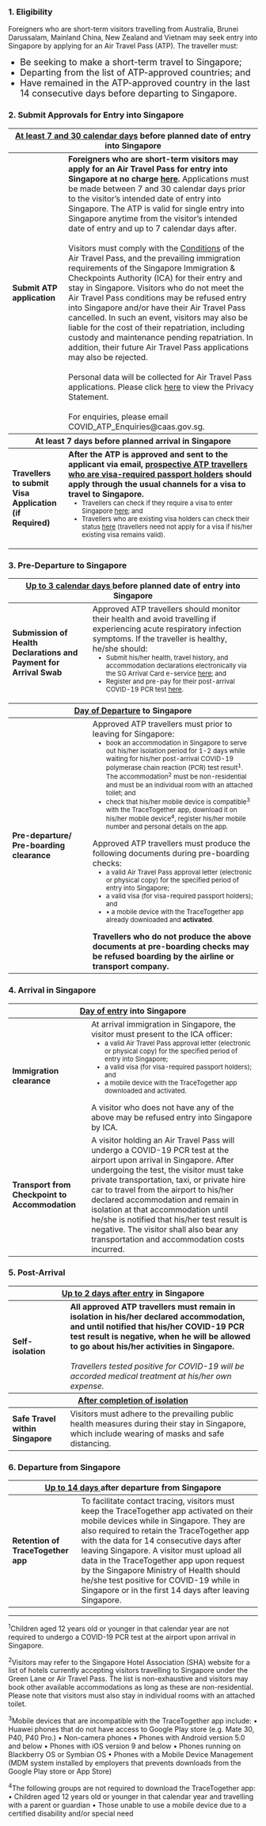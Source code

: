 

### 1. Eligibility 

<span class="font-size:16px;">Foreigners who are short-term visitors travelling from Australia, Brunei Darussalam, Mainland China, New Zealand and Vietnam may seek entry into Singapore by applying for an Air Travel Pass (ATP). The traveller must:</span>
<ol style="list-style-type: disc;">
 <li style="font-size:18px;">Be seeking to make a short-term travel to Singapore;</li>
            <li style="font-size:18px;">Departing from the list of ATP-approved countries; and</li>
      <li style="font-size:18px;">Have remained in the ATP-approved country in the last 14 consecutive days before departing to Singapore.</li>
            </ol>
 
### 2. Submit Approvals for Entry into Singapore

<table>
<thead>
  <tr>
    <th colspan="2" style="font-size:16px;"><b><u>At least 7 and 30 calendar days</u></b> before planned date of entry into Singapore</th>
    <!-- <th>Scenarios</th>
   <th>Charging Policy for C+ treatment</th> -->
  </tr>
</thead>
<tbody>
  <tr>
    <td rowspan="2" style="font-size:16px;"><b>Submit ATP application</b></td>
    <td style="font-size:16px;"><b>Foreigners who are short-term visitors may apply for an Air Travel Pass for entry into Singapore at no charge <a href="">here</a>. </b>Applications must be made between 7 and 30 calendar days prior to the visitor’s intended date of entry into Singapore. The ATP is valid for single entry into Singapore anytime from the visitor’s intended date of entry and up to 7 calendar days after.<br/><br/>
      Visitors must comply with the <a href="/conditions"> Conditions</a> of the Air Travel Pass, and the prevailing immigration requirements of the Singapore Immigration & Checkpoints Authority (ICA) for their entry and stay in Singapore. Visitors who do not meet the Air Travel Pass conditions may be refused entry into Singapore and/or have their Air Travel Pass cancelled. In such an event, visitors may also be liable for the cost of their repatriation, including custody and maintenance pending repatriation. In addition, their future Air Travel Pass applications may also be rejected. <br/><br/>
      Personal data will be collected for Air Travel Pass applications. Please click <a href="/privacy">here</a> to view the Privacy Statement.<br/><br/>
      For enquiries, please email COVID_ATP_Enquiries@caas.gov.sg.
    </td>
  </tr>
  <thead>
  <tr>
    <th colspan="2" style="font-size:16px;"><b>At least 7 days before planned arrival in Singapore</b></th>
    <!-- <th>Scenarios</th>
   <th>Charging Policy for C+ treatment</th> -->
  </tr>
</thead>
  <tr>
    <td rowspan="2" style="font-size:16px;"><b>Travellers to submit Visa Application (if Required)</b></td>
    <td style="font-size:16px;"><b>After the ATP is approved and sent to the applicant via email, <u>prospective ATP travellers who are visa-required passport holders</u> should apply through the usual channels for a visa to travel to Singapore.</b>
      <ol style="margin-top:0px; list-style-type: disc;">
         <li style="font-size:13px; margin-top:0px; margin-bottom:0px;">Travellers can check if they require a visa to enter Singapore <a href="https://www.ica.gov.sg/visitor/visitor_entryvisa">here</a>; and </li>
          <li style="font-size:13px; margin-top:0px; margin-bottom:0px;">Travellers who are existing visa holders can check their status <a href="https://eservices.ica.gov.sg/esvclandingpage/save">here</a> (travellers need not apply for a visa if his/her existing visa remains valid).</li>
         </ol> 
    </td>
  </tr>
  </tbody>
  </table>
  
### 3. Pre-Departure to Singapore

<table>
<thead>
  <tr>
    <th colspan="2" style="font-size:16px;"><b><u>Up to 3 calendar days </u></b> before planned date of entry into Singapore</th>
  </tr>
  </thead>
<tbody>
   <tr>
    <td style="font-size:16px;"><b>Submission of Health Declarations and Payment for Arrival Swab</b></td>
    <td style="font-size:16px;">Approved ATP travellers should monitor their health and avoid travelling if experiencing acute respiratory infection symptoms. If the traveller is healthy, he/she should:</b>
   <ol style="margin-top:0px; list-style-type: disc;">
         <li style="font-size:13px; margin-top:0px; margin-bottom:0px;">Submit his/her health, travel history, and accommodation declarations electronically via the SG Arrival Card e-service <a href="https://eservices.ica.gov.sg/sgarrivalcard">here</a>; and </li>
          <li style="font-size:13px; margin-top:0px; margin-bottom:0px;">Register and pre-pay for their post-arrival COVID-19 PCR test <a href="https://safetravel.changiairport.com/#/">here</a>.</li>
         </ol> 
    </td>
  </tr>
 <thead>
  <tr>
    <th colspan="2" style="font-size:16px;"><b><u>Day of Departure</u></b> to Singapore</th>
  </tr>
  </thead>
   <tr>
    <td style="font-size:16px;"><b>Pre-departure/ Pre-boarding clearance</b></td>
    <td style="font-size:16px;">Approved ATP travellers must prior to leaving for Singapore:</a>
    <ol style="margin-top:0px; list-style-type: disc;">
         <li style="font-size:13px; margin-top:0px; margin-bottom:0px;">book an accommodation in Singapore to serve out his/her isolation period for 1-2 days while waiting for his/her post-arrival COVID-19 polymerase chain reaction (PCR) test result<sup>1</sup>. The accommodation<sup>2</sup> must be non-residential and must be an individual room with an attached toilet; and</li>
          <li style="font-size:13px; margin-top:0px; margin-bottom:0px;"> check that his/her mobile device is compatible<sup>3</sup> with the TraceTogether app, download it on his/her mobile device<sup>4</sup>, register his/her mobile number and personal details on the app.</li>
         </ol> 
         Approved ATP travellers must produce the following documents during pre-boarding checks:
 <ol style="margin-top:0px; list-style-type: disc;">
         <li style="font-size:13px; margin-top:0px; margin-bottom:0px;">a valid Air Travel Pass approval letter (electronic or physical copy) for the specified period of entry into Singapore;</li>
          <li style="font-size:13px; margin-top:0px; margin-bottom:0px;"> a valid visa (for visa-required passport holders); and</li>
  <li style="font-size:13px; margin-top:0px; margin-bottom:0px;">•	a mobile device with the TraceTogether app already downloaded and <b>activated</b>.</li>
         </ol> 
         <b>Travellers who do not produce the above documents at pre-boarding checks may be refused boarding by the airline or transport company.</b>
    </td>
  </tr>
   </tbody>
  </table>
  
### 4. Arrival in Singapore

<table>
<thead>
  <tr>
    <th colspan="2" style="font-size:16px;"><b><u>Day of entry</u></b> into Singapore</th>
  </tr>
  </thead>
<tbody>
   <tr>
    <td style="font-size:16px;"><b>Immigration clearance</b></td>
    <td style="font-size:16px;">At arrival immigration in Singapore, the visitor must present to the ICA officer:
        <ol style="margin-top:0px; list-style-type: disc;">
         <li style="font-size:13px; margin-top:0px; margin-bottom:0px;">a valid Air Travel Pass approval letter (electronic or physical copy) for the specified period of entry into Singapore;</li>
          <li style="font-size:13px; margin-top:0px; margin-bottom:0px;">a valid visa (for visa-required passport holders); and</li>
          <li style="font-size:13px; margin-top:0px; margin-bottom:0px;">a mobile device with the TraceTogether app downloaded and activated.</li>
         </ol> 
      A visitor who does not have any of the above may be refused entry into Singapore by ICA.
         </td>
 </tr>
    <tr>
    <td style="font-size:16px;"><b>Transport from Checkpoint to Accommodation</b></td>
    <td style="font-size:16px;">A visitor holding an Air Travel Pass will undergo a COVID-19 PCR test at the airport upon arrival in Singapore. After undergoing the test, the visitor must take private transportation, taxi, or private hire car to travel from the airport to his/her declared accommodation and remain in isolation at that accommodation until he/she is notified that his/her test result is negative. The visitor shall also bear any transportation and accommodation costs incurred.
         </td>
 </tr>
  </tbody>
 </table>

### 5. Post-Arrival
 
 <table>
<thead>
  <tr>
    <th colspan="2" style="font-size:16px;"><b><u>Up to 2 days after entry</u></b> in Singapore</th>
  </tr>
  </thead>
<tbody>
 <tr>
    <td style="font-size:16px;"><b>Self-isolation</b></td>
    <td style="font-size:16px;"><b>All approved ATP travellers must remain in isolation in his/her declared accommodation, and until notified that his/her COVID-19 PCR test result is negative, when he will be allowed to go about his/her activities in Singapore. </b> <br/><br/>
    <i>  Travellers tested positive for COVID-19 will be accorded medical treatment at his/her own expense.</i>
    </td>
  </tr>
 <thead>
  <tr>
    <th colspan="2" style="font-size:16px;"><b><u>After completion of isolation</u></b></th>
  </tr>
  </thead>
 <tr>
    <td style="font-size:16px;"><b>Safe Travel within Singapore</b></td>
    <td style="font-size:16px;">Visitors must adhere to the prevailing public health measures during their stay in Singapore, which include wearing of masks and safe distancing.
    </td>
  </tr>
 </tbody>
 </table>
 
### 6. Departure from Singapore
 
 <table>
<thead>
  <tr>
    <th colspan="2" style="font-size:16px;"><b><u>Up to 14 days </u></b> after departure from Singapore</th>
  </tr>
  </thead>
<tbody>
 <tr>
    <td style="font-size:16px;"><b>Retention of TraceTogether app</b></td>
    <td style="font-size:16px;">To facilitate contact tracing, visitors must keep the TraceTogether app activated on their mobile devices while in Singapore. They are also required to retain the TraceTogether app with the data for 14 consecutive days after leaving Singapore. A visitor must upload all data in the TraceTogether app upon request by the Singapore Ministry of Health should he/she test positive for COVID-19 while in Singapore or in the first 14 days after leaving Singapore.
    </td>
  </tr>
 </tbody>
 </table>
 

-----

<sup>1</sup>Children aged 12 years old or younger in that calendar year are not required to undergo a COVID-19 PCR test at the airport upon arrival in Singapore.

<sup>2</sup>Visitors may refer to the Singapore Hotel Association (SHA) website for a list of hotels currently accepting visitors travelling to Singapore under the Green Lane or Air Travel Pass. The list is non-exhaustive and visitors may book other available accommodations as long as these are non-residential. Please note that visitors must also stay in individual rooms with an attached toilet.

<sup>3</sup>Mobile devices that are incompatible with the TraceTogether app include:
•	Huawei phones that do not have access to Google Play store (e.g. Mate 30, P40, P40 Pro.)
•	Non-camera phones
•	Phones with Android version 5.0 and below
•	Phones with iOS version 9 and below
•	Phones running on Blackberry OS or Symbian OS
•	Phones with a Mobile Device Management (MDM system installed by employers that prevents downloads from the Google Play store or App Store)

<sup>4</sup>The following groups are not required to download the TraceTogether app:
•	Children aged 12 years old or younger in that calendar year and travelling with a parent or guardian
•	Those unable to use a mobile device due to a certified disability and/or special need


